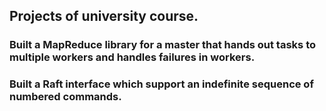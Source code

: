 ## Projects of university course.

### Built a MapReduce library for a master that hands out tasks to multiple workers and handles failures in workers. 

### Built a Raft interface which support an indefinite sequence of numbered commands.

